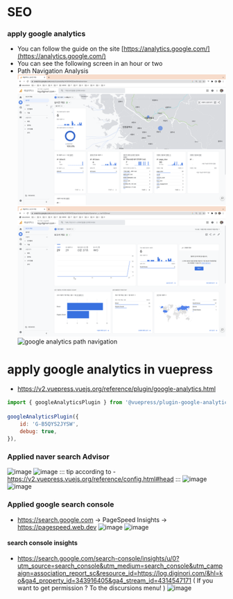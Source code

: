 # SEO

### apply google analytics
- You can follow the guide on the site [https://analytics.google.com/](https://analytics.google.com/)
- You can see the following screen in an hour or two
- Path Navigation Analysis
![google analytics main](../../../../images/analytics.google.com/analytics.google.com-1.png)
![google analytics report](../../../../images/analytics.google.com/analytics.google.com-2.png)
![google analytics path navigation](https://user-images.githubusercontent.com/10396850/205191457-9f1c58ff-fa0c-4975-9f3d-f1bfbd609dfc.png)


# apply google analytics in vuepress
- https://v2.vuepress.vuejs.org/reference/plugin/google-analytics.html
``` js
import { googleAnalyticsPlugin } from '@vuepress/plugin-google-analytics'

googleAnalyticsPlugin({
    id: 'G-B5QYS2JYSW',
    debug: true,
}),
```

### Applied naver search Advisor
![image](https://user-images.githubusercontent.com/10396850/205189346-6d3d4d11-33b1-43fe-a592-a15c49e9d222.png)
![image](https://user-images.githubusercontent.com/10396850/205189694-f97c2420-eac1-409f-9c14-fc8fae16af3f.png)
::: tip according to
    - https://v2.vuepress.vuejs.org/reference/config.html#head
:::
![image](https://user-images.githubusercontent.com/10396850/205334401-a326d33e-7edd-4f96-bb61-d388f9c04b27.png)
![image](https://user-images.githubusercontent.com/10396850/205204091-a0b0e05f-9f1d-4207-a9b5-607c97fe35a3.png)

### Applied google search console
- https://search.google.com -> PageSpeed Insights -> https://pagespeed.web.dev
![image](https://user-images.githubusercontent.com/10396850/205337918-7e00fd5e-177f-4bb2-a3bf-fc1231c9b0ef.png)
![image](https://user-images.githubusercontent.com/10396850/205338052-8331a55b-95c5-4015-a4f4-eb90b6762a64.png)

#### search console insights
- https://search.google.com/search-console/insights/u/0?utm_source=search_console&utm_medium=search_console&utm_campaign=association_report_sc&resource_id=https://log.diginori.com/&hl=ko&ga4_property_id=343916405&ga4_stream_id=4314547171 ( If you want to get permission ? To the discursions menu! )
![image](https://user-images.githubusercontent.com/10396850/205338956-702ef12c-097b-4500-a49a-149befa48ca7.png)


